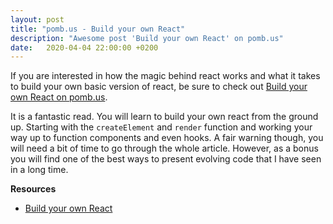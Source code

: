 ```yaml
---
layout: post
title: "pomb.us - Build your own React"
description: "Awesome post 'Build your own React' on pomb.us"
date:   2020-04-04 22:00:00 +0200
---
```


If you are interested in how the magic behind react works and what it takes to build your own basic version of react, be sure to check out [Build your own React on pomb.us](https://pomb.us/build-your-own-react/).

It is a fantastic read. You will learn to build your own react from the ground up. Starting with the `createElement` and `render` function and working your way up to function components and even hooks. A fair warning though, you will need a bit of time to go through the whole article. However, as a bonus you will find one of the best ways to present evolving code that I have seen in a long time.

**Resources**
* [Build your own React](https://pomb.us/build-your-own-react/)

